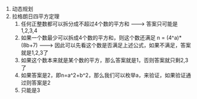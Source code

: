 1. 动态规划
2. 拉格朗日四平方定理
    1. 任何正整数都可以拆分成不超过4个数的平方和 ---> 答案只可能是1,2,3,4
    2. 如果一个数最少可以拆成4个数的平方和，则这个数还满足 n = (4^a)*(8b+7) ---> 因此可以先看这个数是否满足上述公式，如果不满足，答案就是1,2,3了
    3. 如果这个数本来就是某个数的平方，那么答案就是1，否则答案就只剩2,3了
    4. 如果答案是2，即n=a^2+b^2，那么我们可以枚举a，来验证，如果验证通过则答案是2
    5. 只能是3